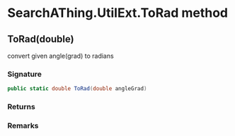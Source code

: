 # SearchAThing.UtilExt.ToRad method
## ToRad(double)
convert given angle(grad) to radians

### Signature
```csharp
public static double ToRad(double angleGrad)
```
### Returns

### Remarks

